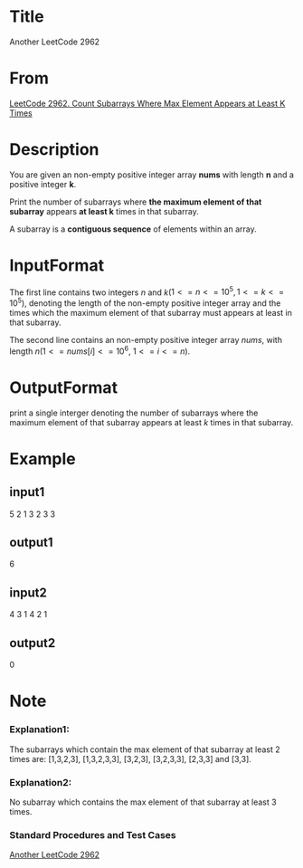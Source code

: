 
# Title
Another LeetCode 2962

# From
[LeetCode 2962. Count Subarrays Where Max Element Appears at Least K Times](https://leetcode.com/problems/count-subarrays-where-max-element-appears-at-least-k-times/
)

# Description

You are given an non-empty positive integer array **nums** with length **n** and a positive integer **k**.

Print the number of subarrays where **the maximum element of that subarray** appears **at least k** times in that subarray.

A subarray is a **contiguous sequence** of elements within an array.

# InputFormat
The first line contains two integers $n$ and $k$($1<=n<=10^5, 1<=k<=10^5$), denoting the
length of the non-empty positive integer array and the times which the maximum element of that subarray must appears at least in that subarray.

The second line contains an non-empty positive integer array $nums$, with length $n$($1 <= nums[i] <= 10^6$, $1 <= i <= n$).

# OutputFormat
print a single interger denoting the number of subarrays where the maximum element of that subarray appears at least $k$ times in that subarray.

# Example
## input1
5 2
1 3 2 3 3
## output1
6
## input2
4 3
1 4 2 1
## output2
0

# Note
### Explanation1:
The subarrays which contain the max element of that subarray at least 2 times are: [1,3,2,3], [1,3,2,3,3], [3,2,3], [3,2,3,3], [2,3,3] and [3,3].

### Explanation2:
No subarray which contains the max element of that subarray at least 3 times.

### Standard Procedures and Test Cases
[Another LeetCode 2962](https://github.com/liupengsay/ProblemBonus/tree/main/src/leetcode/another_2962)
